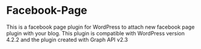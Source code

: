 # Facebook-Page
This is a facebook page plugin for WordPress to attach new facebook page plugin with your blog. This plugin is compatible with WordPress version 4.2.2 and the plugin created with Graph API v2.3
